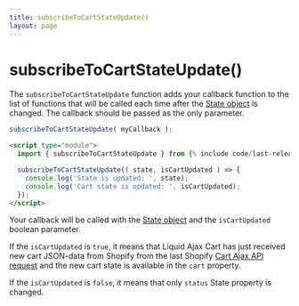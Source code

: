 ```yaml
---
title: subscribeToCartStateUpdate()
layout: page
---
```


# subscribeToCartStateUpdate()

The `subscribeToCartStateUpdate` function adds your callback function to the list of functions that will be called each time after the [State object](/reference/state/) is changed. The callback should be passed as the only parameter.

```javascript
subscribeToCartStateUpdate( myCallback );
```

```html
<script type="module">
  import { subscribeToCartStateUpdate } from {% include code/last-release-file-name.html asset_url=true %}

  subscribeToCartStateUpdate(( state, isCartUpdated ) => {
    console.log('State is updated: ', state);
    console.log('Cart state is updated: ', isCartUpdated);
  });
</script>
```

Your callback will be called with the [State object](/reference/state/) and the `isCartUpdated` boolean parameter. 

If the `isCartUpdated` is `true`, it means that Liquid Ajax Cart has just received new cart JSON-data from Shopify from the last Shopify [Cart Ajax API request](/reference/requests/) and the new cart state is available in the `cart` property.

If the `isCartUpdated` is `false`, it means that only `status` State property is changed.